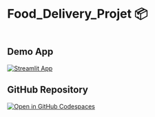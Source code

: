 # Food_Delivery_Projet 📦

```

```



## Demo App

[![Streamlit App](https://static.streamlit.io/badges/streamlit_badge_black_white.svg)](https://appappdelivery-nl9jzkxo4zurfnuqttpsbv.streamlit.app/)


## GitHub Repository

[![Open in GitHub Codespaces](https://github.com/codespaces/badge.svg)](https://github.com/Lamiaeidr/Streamlitappdelivery)



